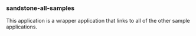 ### sandstone-all-samples

This application is a wrapper application that links to all of the other sample applications.
